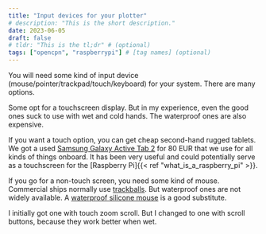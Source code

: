 ```yaml
---
title: "Input devices for your plotter"
# description: "This is the short description."
date: 2023-06-05
draft: false
# tldr: "This is the tl;dr" # (optional)
tags: ["opencpn", "raspberrypi"] # [tag names] (optional)
---
```


You will need some kind of input device (mouse/pointer/trackpad/touch/keyboard) for your system. There are many options.

Some opt for a touchscreen display. But in my experience, even the good ones suck to use with wet and cold hands. The waterproof ones are also expensive.

If you want a touch option, you can get cheap second-hand rugged tablets. We got a used [Samsung Galaxy Active Tab 2](https://www.samsung.com/es/business/tablets/galaxy-tab-active/galaxy-tab-active2-8-0-t395-sm-t395nzkaphe/) for 80 EUR that we use for all kinds of things onboard. It has been very useful and could potentially serve as a touchscreen for the [Raspberry Pi]{{< ref "what_is_a_raspberry_pi" >}}.

If you go for a non-touch screen, you need some kind of mouse. Commercial ships normally use [trackballs](https://seatronx.com/products/trackballs/marine-trackballs/). But waterproof ones are not widely available. A [waterproof silicone mouse](https://www.wetkeys.com/Ergonomic-Optical-Waterproof-Mouse-Button-Scroll-p/omwk0c01-bk.htm) is a good substitute.

I initially got one with touch zoom scroll. But I changed to one with scroll buttons, because they work better when wet.